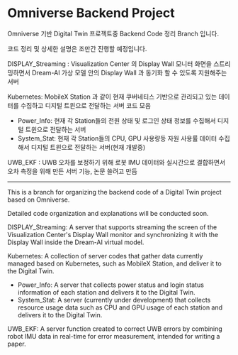 # Omniverse Backend Project

Omniverse 기반 Digital Twin 프로젝트중 Backend Code 정리 Branch 입니다.

코드 정리 및 상세한 설명은 조만간 진행할 예정입니다.

DISPLAY_Streaming : Visualization Center 의 Display Wall 모니터 화면을 스트리밍하면서 Dream-AI 가상 모델 안의 Display Wall 과 동기화 할 수 있도록 지원해주는 서버

Kubernetes: MobileX Station 과 같이 현재 쿠버네티스 기반으로 관리되고 있는 데이터를 수집하고 디지털 트윈으로 전달하는 서버 코드 모음
* Power_Info: 현재 각 Station들의 전원 상태 및 로그인 상태 정보를 수집해서 디지털 트윈으로 전달하는 서버
* System_Stat: 현재 각 Station들의 CPU, GPU 사용량등 자원 사용률 데이터 수집해서 디지털 트윈으로 전달하는 서버(현재 개발중)

UWB_EKF : UWB 오차를 보정하기 위해 로봇 IMU 데이터와 실시간으로 결합하면서 오차 측정을 위해 만든 서버 기능,  논문 쓸려고 만듬

***

This is a branch for organizing the backend code of a Digital Twin project based on Omniverse.

Detailed code organization and explanations will be conducted soon.

DISPLAY_Streaming: A server that supports streaming the screen of the Visualization Center's Display Wall monitor and synchronizing it with the Display Wall inside the Dream-AI virtual model.

Kubernetes: A collection of server codes that gather data currently managed based on Kubernetes, such as MobileX Station, and deliver it to the Digital Twin.
* Power_Info: A server that collects power status and login status information of each station and delivers it to the Digital Twin.
* System_Stat: A server (currently under development) that collects resource usage data such as CPU and GPU usage of each station and delivers it to the Digital Twin.

UWB_EKF: A server function created to correct UWB errors by combining robot IMU data in real-time for error measurement, intended for writing a paper.